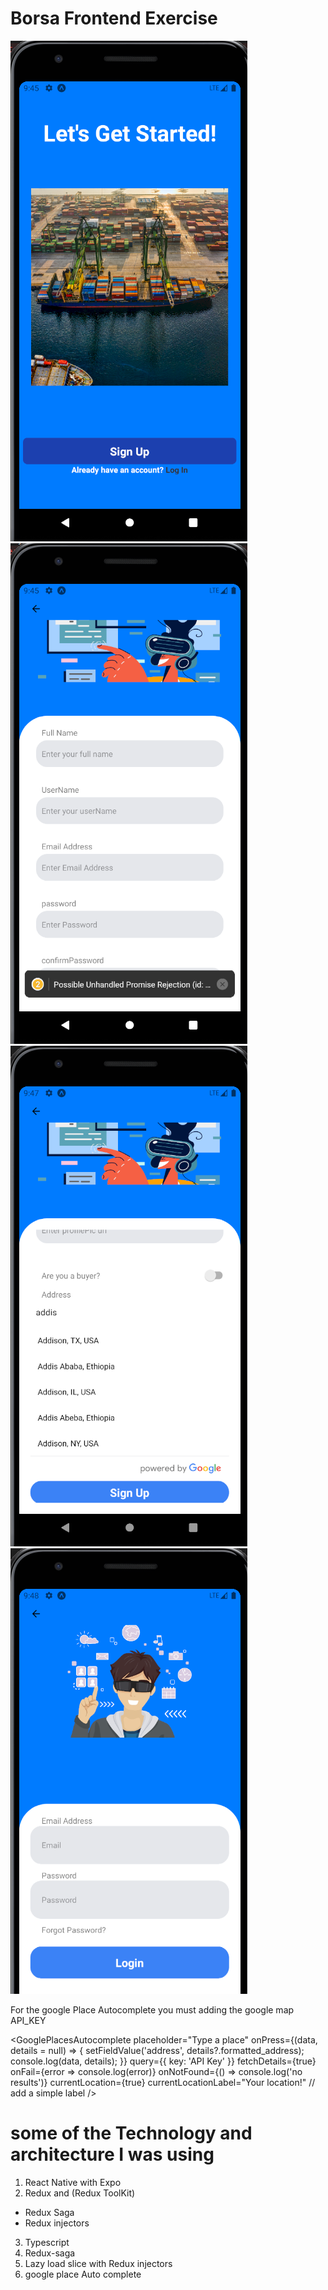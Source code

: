 # Borsa Frontend Exercise

![final](https://github.com/Robel-shewan/Borsa-Frontend-Exercise/blob/main/src/assets/images/Screenshot%20from%202024-04-25%2009-45-43.png)
![final](https://github.com/Robel-shewan/Borsa-Frontend-Exercise/blob/main/src/assets/images/Screenshot%20from%202024-04-25%2009-46-02.png)
![final](https://github.com/Robel-shewan/Borsa-Frontend-Exercise/blob/main/src/assets/images/Screenshot%20from%202024-04-25%2009-47-20.png)
![final](https://github.com/Robel-shewan/Borsa-Frontend-Exercise/blob/main/src/assets/images/Screenshot%20from%202024-04-25%2009-48-40.png)

For the google Place Autocomplete you must adding the google map API_KEY 

  <GooglePlacesAutocomplete
                    placeholder="Type a place"
                    onPress={(data, details = null) => {
                      setFieldValue('address', details?.formatted_address);
                      console.log(data, details);
                    }}
                    query={{ key: 'API Key' }}
                    fetchDetails={true}
                    onFail={error => console.log(error)}
                    onNotFound={() => console.log('no results')}
                    currentLocation={true}
                    currentLocationLabel="Your location!" // add a simple label
                  />

# some of the Technology and architecture I was using

1. React Native with Expo
2. Redux and (Redux ToolKit)

- Redux Saga
- Redux injectors

3. Typescript
4. Redux-saga
5. Lazy load slice with Redux injectors
6. google place Auto complete

